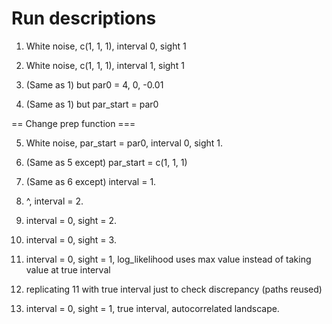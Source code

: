 # Run descriptions

1. White noise, c(1, 1, 1), interval 0, sight 1

2. White noise, c(1, 1, 1), interval 1, sight 1

3. (Same as 1) but par0 = 4, 0, -0.01

4. (Same as 1) but par_start = par0

== Change prep function ===

5. White noise, par_start = par0, interval 0, sight 1.

6. (Same as 5 except) par_start = c(1, 1, 1)

7. (Same as 6 except) interval = 1.

8. ^, interval = 2.

9. interval = 0, sight = 2.

10. interval = 0, sight = 3.

11. interval = 0, sight = 1, log_likelihood uses max value instead of taking value at true interval

12. replicating 11 with true interval just to check discrepancy (paths reused)

13. interval = 0, sight = 1, true interval, autocorrelated landscape.
